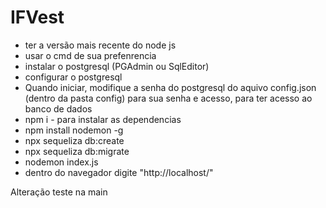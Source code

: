 # IFVest

- ter a versão mais recente do node js
- usar o cmd de sua prefenrencia
- instalar o postgresql (PGAdmin ou SqlEditor)
- configurar o postgresql 
- Quando iniciar, modifique a senha do postgresql do aquivo config.json (dentro da pasta config) para sua senha e acesso, para ter acesso ao banco de dados
- npm i - para instalar as dependencias
- npm install nodemon -g
- npx sequeliza db:create
- npx sequeliza db:migrate
- nodemon index.js
- dentro do navegador digite "http://localhost/"

Alteração teste na main

